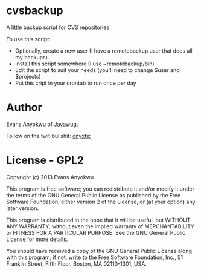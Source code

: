 cvsbackup
=========

A little backup script for CVS repositories

To use this script:
  - Optionally, create a new user (I have a remotebackup user that does all my backups)
  - Install this script somewhere (I use ~remotebackup/bin)
  - Edit the script to suit your needs (you'll need to change $user and $projects)
  - Put this cript in your crontab to run once per day

Author
======

Evans Anyokwu of [Javawug](http://javawug.org).

Follow on the twit bullshit: [onyxtic](http://twitter.com/onyxtic)

License - GPL2
==============

Copyright (c) 2013 Evans Anyokwu

This program is free software; you can redistribute it and/or
modify it under the terms of the GNU General Public License
as published by the Free Software Foundation; either version 2
of the License, or (at your option) any later version.

This program is distributed in the hope that it will be useful,
but WITHOUT ANY WARRANTY; without even the implied warranty of
MERCHANTABILITY or FITNESS FOR A PARTICULAR PURPOSE.  See the
GNU General Public License for more details.

You should have received a copy of the GNU General Public License
along with this program; if not, write to the Free Software
Foundation, Inc., 51 Franklin Street, Fifth Floor, Boston, MA  02110-1301, USA.
